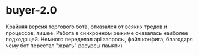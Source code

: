 # buyer-2.0
Крайняя версия торгового бота, отказался от всяких тредов и процессов, лишее. Работа в синхронном режиме оказалась наиболее подходящей.
Немного переделал api запросы, файл конфига, благодаря чему бот перестал "жрать" ресурсы памяти)
